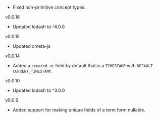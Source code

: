 * Fixed non-primitive concept types.

v0.0.16

* Updated lodash to ^4.0.0

v0.0.15

* Updated ometa-js

v0.0.14

* Added a `created at` field by default that is a `TIMESTAMP` with `DEFAULT CURRENT_TIMESTAMP`.

v0.0.10

* Updated lodash to ^3.0.0

v0.0.9

* Added support for making unique fields of a term form nullable.
